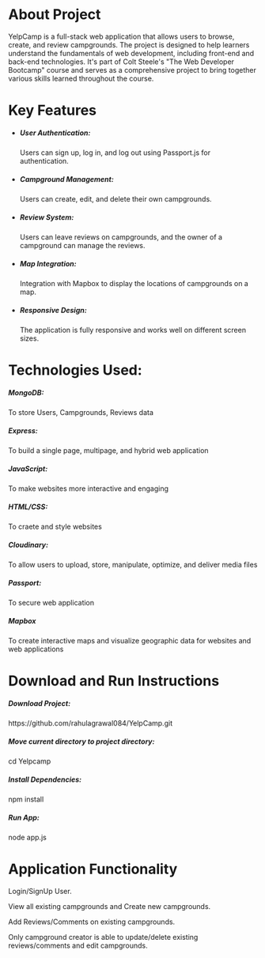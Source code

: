 <h1>About Project</h1>
YelpCamp is a full-stack web application that allows users to browse, create, and review campgrounds. The project is designed to help learners understand the fundamentals of web development, including front-end and back-end technologies. It's part of Colt Steele's "The Web Developer Bootcamp" course and serves as a comprehensive project to bring together various skills learned throughout the course.

<h1>Key Features</h1>

* <h5>User Authentication:</h5> Users can sign up, log in, and log out using Passport.js for authentication.
* <h5>Campground Management:</h5> Users can create, edit, and delete their own campgrounds.
* <h5>Review System:</h5> Users can leave reviews on campgrounds, and the owner of a campground can manage the reviews.
* <h5>Map Integration:</h5> Integration with Mapbox to display the locations of campgrounds on a map.
* <h5>Responsive Design:</h5> The application is fully responsive and works well on different screen sizes.


<h1>Technologies Used:</h1>
<p><h5>MongoDB:</h5> To store Users, Campgrounds, Reviews data</p>
<p><h5>Express:</h5> To build a single page, multipage, and hybrid web application</p>
<p><h5>JavaScript:</h5> To make websites more interactive and engaging</p>
<p><h5>HTML/CSS:</h5> To craete and style websites</p>
<p><h5>Cloudinary:</h5> To allow users to upload, store, manipulate, optimize, and deliver media files</p>
<p><h5>Passport:</h5> To secure web application</p>
<p><h5>Mapbox</h5>To create interactive maps and visualize geographic data for websites and web applications</p>

<h1>Download and Run Instructions</h1>
<p><h5>Download Project:</h5>https://github.com/rahulagrawal084/YelpCamp.git</p>
<p><h5>Move current directory to project directory:</h5>cd Yelpcamp</p>
<p><h5>Install Dependencies:</h5>npm install</p>
<p><h5>Run App:</h5>node app.js</p>

<h1>Application Functionality</h1>
<p>Login/SignUp User.</p>
<p>View all existing campgrounds and Create new campgrounds.</p>
<p>Add Reviews/Comments on existing campgrounds.</p>
<p>Only campground creator is able to update/delete existing reviews/comments and edit campgrounds.</p>
